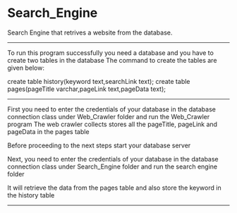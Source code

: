 # Search_Engine
Search Engine that retrives a website from the database.

----------------------------------------------------------------------------------------------------------------------
To run this program successfully you need a database and you have to create two tables in the database
The command to create the tables are given below:

create table history(keyword text,searchLink text);
create table pages(pageTitle varchar,pageLink text,pageData text);

----------------------------------------------------------------------------------------------------------------------
First you need to enter the credentials of your database in the database connection class under Web_Crawler folder
and run the Web_Crawler program
The web crawler collects stores all the pageTitle, pageLink and pageData in the pages table

Before proceeding to the next steps start your database server

Next, you need to enter the credentials of your database in the database connection class under Search_Engine folder
and run the search engine folder

It will retrieve the data from the pages table and also store the keyword in the history table

-----------------------------------------------------------------------------------------------------------------------
